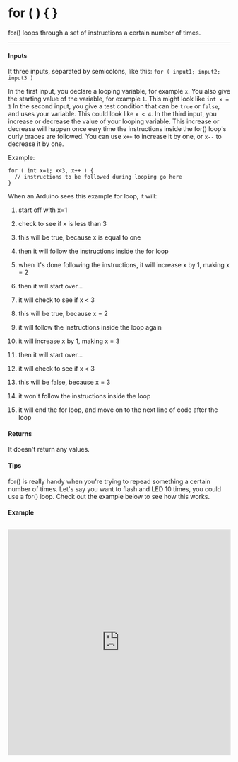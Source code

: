 # for ( ) { }

for() loops through a set of instructions a certain number of times.

***

#### Inputs
It three inputs, separated by semicolons, like this: `for ( input1; input2; input3 )`

In the first input, you declare a looping variable, for example `x`. You also give the starting value of the variable, for example `1`. This might look like `int x = 1`
In the second input, you give a test condition that can be `true` or `false`, and uses your variable. This could look like `x < 4`.
In the third input, you increase or decrease the value of your looping variable. This increase or decrease will happen once eery time the instructions inside the for() loop's curly braces are followed. You can use `x++` to increase it by one, or `x--` to decrease it by one.

Example:

```
for ( int x=1; x<3, x++ ) {
  // instructions to be followed during looping go here
}
```
When an Arduino sees this example for loop, it will:

1.  start off with x=1
2.  check to see if x is less than 3
3.  this will be true, because x is equal to one
4.  then it will follow the instructions inside the for loop
5.  when it's done following the instructions, it will increase x by 1, making x = 2
6.  then it will start over...

7.  it will check to see if x < 3
8.  this will be true, because x = 2
9.  it will follow the instructions inside the loop again
10. it will increase x by 1, making x = 3
11. then it will start over...

12.  it will check to see if x < 3
13.  this will be false, because x = 3
14.  it won't follow the instructions inside the loop
15. it will end the for loop, and move on to the next line of code after the loop


#### Returns
It doesn't return any values.

#### Tips
for() is really handy when you're trying to repead something a certain number of times. Let's say you want to flash and LED 10 times, you could use a for() loop. Check out the example below to see how this works.

#### Example
<iframe style="height: 510px; width: 100%; margin: 10px 0 10px;" allowTransparency="true" src="https://codebender.cc/embed/sketch:70635" frameborder="0"></iframe>
